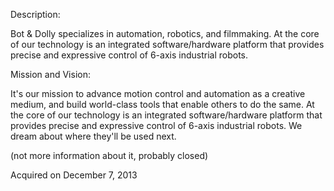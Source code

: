 Description:

Bot & Dolly specializes in automation, robotics, and filmmaking. At the core of our technology is an integrated software/hardware platform that provides precise and expressive control of 6-axis industrial robots.

Mission and Vision:

It's our mission to advance motion control and automation as a creative medium, and build world-class tools that enable others to do the same. At the core of our technology is an integrated software/hardware platform that provides precise and expressive control of 6-axis industrial robots. We dream about where they'll be used next.

(not more information about it, probably closed)

Acquired on December 7, 2013